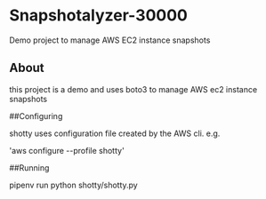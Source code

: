 # Snapshotalyzer-30000
Demo project to manage AWS EC2 instance snapshots

## About

this project is a demo and uses boto3 to manage AWS ec2 instance snapshots

##Configuring

shotty uses configuration file created by the AWS cli. e.g.

'aws configure --profile shotty'

##Running

pipenv run python shotty/shotty.py
